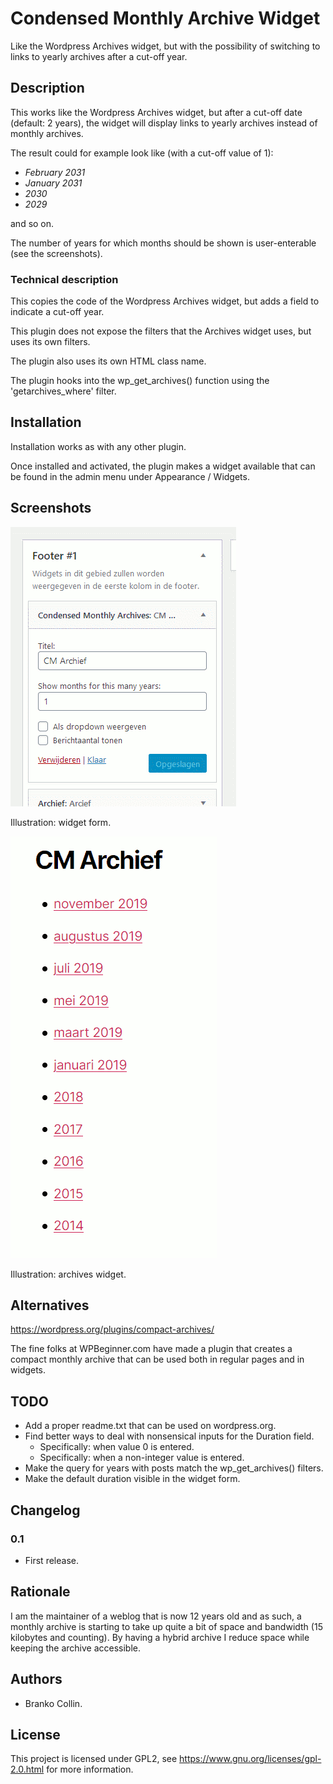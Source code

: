 # Condensed Monthly Archive Widget

Like the Wordpress Archives widget, but with the possibility of switching to links to yearly archives after a cut-off year.

## Description

This works like the Wordpress Archives widget, but after a cut-off date (default: 2 years), the widget will display links to yearly archives instead of monthly archives.

The result could for example look like (with a cut-off value of 1): 

* _February 2031_
* _January 2031_
* _2030_
* _2029_

and so on.

The number of years for which months should be shown is user-enterable (see the screenshots).

### Technical description

This copies the code of the Wordpress Archives widget, but adds a field to indicate a cut-off year.

This plugin does not expose the filters that the Archives widget uses, but uses its own filters. 

The plugin also uses its own HTML class name.

The plugin hooks into the wp_get_archives() function using the 'getarchives_where' filter.

## Installation 

Installation works as with any other plugin.

Once installed and activated, the plugin makes a widget available that can be found in the admin menu under Appearance / Widgets.

## Screenshots

![Screenshot 1](screenshot-1.png)

Illustration: widget form.

![Screenshot 1](screenshot-2.png)

Illustration: archives widget.

## Alternatives

https://wordpress.org/plugins/compact-archives/

The fine folks at WPBeginner.com have made a plugin that creates a compact monthly archive that can be used both in regular pages and in widgets.

## TODO

* Add a proper readme.txt that can be used on wordpress.org.
* Find better ways to deal with nonsensical inputs for the Duration field.
  * Specifically: when value 0 is entered.
  * Specifically: when a non-integer value is entered.
* Make the query for years with posts match the wp_get_archives() filters.
* Make the default duration visible in the widget form.

## Changelog 

### 0.1 

* First release.

## Rationale 

I am the maintainer of a weblog that is now 12 years old and as such, a monthly archive is starting to take up quite a bit of space and bandwidth (15 kilobytes and counting). By having a hybrid archive I reduce space while keeping the archive accessible.

## Authors

* Branko Collin.

## License

This project is licensed under GPL2, see https://www.gnu.org/licenses/gpl-2.0.html for more information.

